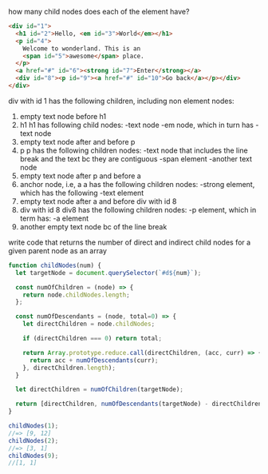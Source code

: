 how many child nodes does each of the element have?

```html
<div id="1">
  <h1 id="2">Hello, <em id="3">World</em></h1>
  <p id="4">
    Welcome to wonderland. This is an
    <span id="5">awesome</span> place.
  </p>
  <a href="#" id="6"><strong id="7">Enter</strong></a>
  <div id="8"><p id="9"><a href="#" id="10">Go back</a></p></div>
</div>
```

div with id 1 has the following children, including non element nodes:
1. empty text node before h1
2. h1
  h1 has following child nodes:
  -text node
  -em node, which in turn has
    -text node
3. empty text node after and before p
4. p
  p has the following children nodes:
  -text node that includes the line break and the text bc they are contiguous
  -span element
  -another text node
5. empty text node after p and before a
6. anchor node, i.e, a
  a has the following children nodes:
  -strong element, which has the following 
    -text element
7. empty text node after a and before div with id 8
8. div with id 8
  div8 has the following children nodes:
  -p element, which in term has:
    -a element
9. another empty text node bc of the line break

write code that returns the number of direct and indirect child nodes for a 
given parent node as an array
```javascript
function childNodes(num) {
  let targetNode = document.querySelector(`#d${num}`);

  const numOfChildren = (node) => {
    return node.childNodes.length;
  };

  const numOfDescendants = (node, total=0) => {
    let directChildren = node.childNodes;

    if (directChildren === 0) return total;

    return Array.prototype.reduce.call(directChildren, (acc, curr) => {
      return acc + numOfDescendants(curr);
    }, directChildren.length); 
  }

  let directChildren = numOfChildren(targetNode);

  return [directChildren, numOfDescendants(targetNode) - directChildren];
}

childNodes(1);
//=> [9, 12]
childNodes(2);
//=> [3, 1]
childNodes(9);
//[1, 1]
```
